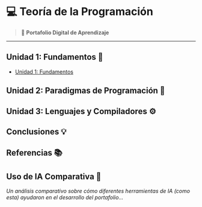 # 💻 Teoría de la Programación

> 📂 **Portafolio Digital de Aprendizaje**

---


## Unidad 1: Fundamentos 🏁

* [Unidad 1: Fundamentos](unidad1.md)

## Unidad 2: Paradigmas de Programación 🧩



## Unidad 3: Lenguajes y Compiladores ⚙️





## Conclusiones 💡



## Referencias 📚


## Uso de IA Comparativa 🤖

*Un análisis comparativo sobre cómo diferentes herramientas de IA (como esta) ayudaron en el desarrollo del portafolio...*
